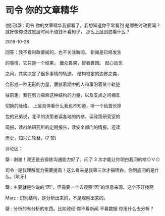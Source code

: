 # 司令 你的文章精华

(提问)罄 : 司令 你的文章精华我都看了，我想知道你平常看到 是哪些时政要闻？就好像你说过底层时间不值钱不看知乎， 那么上层到底看什么？

2018-10-28

回答：我不看时政要闻的，也不关注新闻。 新闻是已经发生

的事情，它只是一个结果。 庸众畏果，智者畏因。 起心动念

之间，其实决定了很多事情的轨迹。 结构框定的边界之类，

会形成一种无形的力量，裹挟着期中的人和事沿着某个轨迹

往前走。我在努力探索这种结构的力量，以及支点之间相互

切换的脉络。 上层具体看什么我也不知道，听一个给首长拎

包的兄弟说，北平的决策者读各地的内参，读政策研究室的

简报，读战略研究所的定期报告，读安全部门的情报。还读

历史，知兴亡轮替。(7 赞)

评论区：

罄 : 谢谢！我还是去锻炼沟通能力好了，问了 3 次才能让你明白我问的啥⊙∀⊙

司令 : 是我理解能力需要提高！这么看来是我第三次才搞明白，你到底问的是什么。[呲牙]

罄 : 主要就是你说的“因”，但需要一个去观察“因”的信息来源。这个不好找啊

Marz : 识别结构，是分析出来的，不是观察出来的。

罄 : 分析的有分析的东西。比如政经 你不看新闻 不看数据 你用什么去分析？